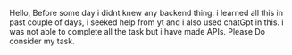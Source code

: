 Hello, 
Before some day i didnt knew any backend thing. i learned all this in past couple of days,  i seeked help from yt and i also used chatGpt in this.
i was not able to complete all the task but i have made APIs.
Please Do consider my task. 
